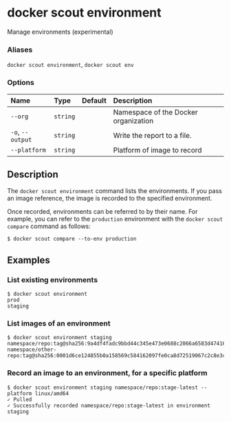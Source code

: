 # docker scout environment

<!---MARKER_GEN_START-->
Manage environments (experimental)

### Aliases

`docker scout environment`, `docker scout env`

### Options

| Name             | Type     | Default | Description                          |
|:-----------------|:---------|:--------|:-------------------------------------|
| `--org`          | `string` |         | Namespace of the Docker organization |
| `-o`, `--output` | `string` |         | Write the report to a file.          |
| `--platform`     | `string` |         | Platform of image to record          |


<!---MARKER_GEN_END-->

## Description

The `docker scout environment` command lists the environments.
If you pass an image reference, the image is recorded to the specified environment.

Once recorded, environments can be referred to by their name. For example,
you can refer to the `production` environment with the `docker scout compare`
command as follows:

```console
$ docker scout compare --to-env production
```

## Examples

### List existing environments

```console
$ docker scout environment
prod
staging
```

### List images of an environment

```console
$ docker scout environment staging
namespace/repo:tag@sha256:9a4df4fadc9bbd44c345e473e0688c2066a6583d4741679494ba9228cfd93e1b
namespace/other-repo:tag@sha256:0001d6ce124855b0a158569c584162097fe0ca8d72519067c2c8e3ce407c580f
```

### Record an image to an environment, for a specific platform

```console
$ docker scout environment staging namespace/repo:stage-latest --platform linux/amd64
✓ Pulled
✓ Successfully recorded namespace/repo:stage-latest in environment staging
```
